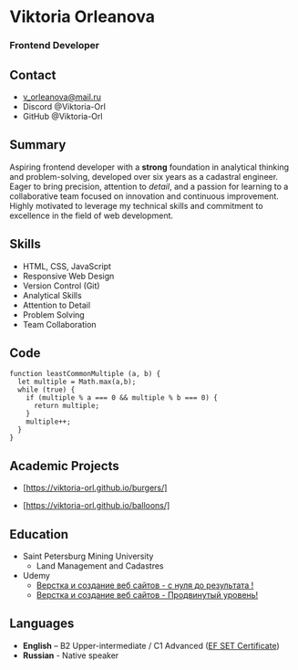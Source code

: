 # Viktoria Orleanova
### Frontend Developer

## Contact 
* v_orleanova@mail.ru
* Discord @Viktoria-Orl
* GitHub @Viktoria-Orl

## Summary

Aspiring frontend developer with a **strong** foundation in analytical thinking and problem-solving, developed over six years as a cadastral engineer. Eager to bring precision, attention to *detail*, and a passion for learning to a collaborative team focused on innovation and continuous improvement. Highly motivated to leverage my technical skills and commitment to excellence in the field of web development.

## Skills

* HTML, CSS, JavaScript
* Responsive Web Design
* Version Control (Git)
* Analytical Skills
* Attention to Detail
* Problem Solving
* Team Collaboration

## Code

```
function leastCommonMultiple (a, b) {
  let multiple = Math.max(a,b);
  while (true) {
    if (multiple % a === 0 && multiple % b === 0) {
      return multiple;
    } 
    multiple++;
  }
}
```

## Academic Projects

* [https://viktoria-orl.github.io/burgers/]

* [https://viktoria-orl.github.io/balloons/]

## Education

* Saint Petersburg Mining University
    + Land Management and Cadastres
* Udemy
    + [Верстка и создание веб сайтов - с нуля до результата !](https://www.udemy.com/course/dmitrii-fokeev-web-dev-essential/?kw=%D0%B2%D0%B5%D1%80%D1%81%D1%82%D0%BA%D0%B0&src=sac&couponCode=THANKSLEARNER24)
    + [Верстка и создание веб сайтов - Продвинутый уровень!](https://www.udemy.com/course/2022-wkk/?kw=%D0%B2%D0%B5%D1%80%D1%81%D1%82%D0%BA%D0%B0&src=sac&couponCode=THANKSLEARNER24)

## Languages

* **English** – B2 Upper-intermediate / C1 Advanced ([EF SET Certificate](https://cert.efset.org/jJ8bY9))
* **Russian** - Native speaker